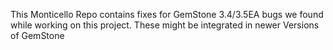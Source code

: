 This Monticello Repo contains fixes for GemStone 3.4/3.5EA bugs we found while working on this project. These might be integrated in newer Versions of GemStone
